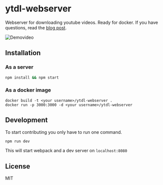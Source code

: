 # ytdl-webserver
Webserver for downloading youtube videos. Ready for docker.
If you have questions, read the [blog post](https://blog.rphl.io/selfhosted-youtube-downloader-with-docker/).

![Demovideo](http://imgur.com/iEpA1oQ.gif)


## Installation
### As a server
``` bash
npm install && npm start
```

### As a docker image
```
docker build -t <your username>/ytdl-webserver .
docker run -p 3000:3000 -d <your username>/ytdl-webserver
```


## Development
To start contributing you only have to run one command.
``` bash
npm run dev
```
This will start webpack and a dev server on `localhost:8080`

## License
MIT
